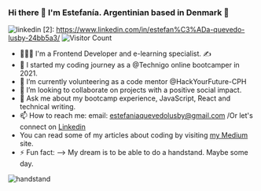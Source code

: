 ### Hi there 👋 I'm Estefanía. Argentinian based in Denmark 🙂
![linkedin](https://user-images.githubusercontent.com/70166033/140058326-adb81d22-5b5e-41e0-9365-3cc7c83f5026.png)
[2]: https://www.linkedin.com/in/estefan%C3%ADa-quevedo-lusby-24bb5a3/
![Visitor Count](https://profile-counter.glitch.me/{esteficodes}/count.svg)

- 👩🏽‍💻 I'm a Frontend Developer and e-learning specialist. ✍️
- 🔭 I started my coding journey as a @Technigo online bootcamper in 2021.
- 🌱 I’m currently volunteering as a code mentor @HackYourFuture-CPH 
- 👯 I’m looking to collaborate on projects with a positive social impact.
- 💬 Ask me about my bootcamp experience, JavaScript, React and technical writing.
- 📫 How to reach me: email: estefaniaquevedolusby@gmail.com /Or let's connect on <a href="https://www.linkedin.com/in/estefan%C3%ADa-quevedo-lusby-24bb5a3/">Linkedin</a>
- You can read some of my articles about coding by visiting <a href="https://estefaniaquevedolusby.medium.com/">my Medium</a> site.
- ⚡ Fun fact: 
--> My dream is to be able to do a handstand. Maybe some day.

![handstand](https://user-images.githubusercontent.com/70166033/117107667-416dca00-ad82-11eb-85a0-a3cccfc4fbda.gif)
